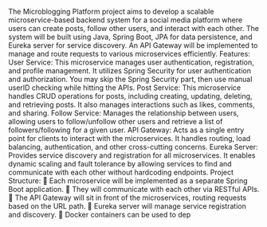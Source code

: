 The Microblogging Platform project aims to develop a scalable
microservice-based backend system for a social media platform where users can
create posts, follow other users, and interact with each other. The system will be
built using Java, Spring Boot, JPA for data persistence, and Eureka server for
service discovery. An API Gateway will be implemented to manage and route
requests to various microservices efficiently.
Features:
User Service: This microservice manages user authentication, registration, and
profile management. It utilizes Spring Security for user authentication and
authorization. You may skip the Spring Security part, then use manual userID
checking while hitting the APIs.
Post Service: This microservice handles CRUD operations for posts, including
creating, updating, deleting, and retrieving posts. It also manages interactions
such as likes, comments, and sharing.
Follow Service: Manages the relationship between users, allowing users to
follow/unfollow other users and retrieve a list of followers/following for a given
user.
API Gateway: Acts as a single entry point for clients to interact with the
microservices. It handles routing, load balancing, authentication, and other
cross-cutting concerns.
Eureka Server: Provides service discovery and registration for all microservices.
It enables dynamic scaling and fault tolerance by allowing services to find and
communicate with each other without hardcoding endpoints.
Project Structure:
 Each microservice will be implemented as a separate Spring Boot application.
 They will communicate with each other via RESTful APIs.
 The API Gateway will sit in front of the microservices, routing requests based
on the URL path.
 Eureka server will manage service registration and discovery.
 Docker containers can be used to dep
